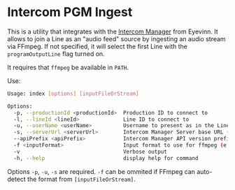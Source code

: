 Intercom PGM Ingest
===

This is a utility that integrates with the [Intercom Manager](https://github.com/Eyevinn/intercom-manager/) from Eyevinn. It allows to join a Line as an "audio feed" source by ingesting an audio stream via FFmpeg. If not specified, it will select the first Line with the `programOutputLine` flag turned on.

It requires that `ffmpeg` be available in `PATH`.

Use:

```bash
Usage: index [options] [inputFileOrStream]                      

Options:
  -p, --productionId <productionId>  Production ID to connect to
  -l, --lineId <lineId>              Line ID to connect to
  -u, --userName <userName>          Username to present as in the Line
  -s, --serverUrl <serverUrl>        Intercom Manager Server base URL (e.g. "http://localhost:8000")
  --apiPrefix <apiPrefix>            Intercom Manager API version prefix (default: "/api/v1")
  -f <inputFormat>                   Input format to use for ffmpeg (e.g. "alsa" or "jack")
  -v                                 Verbose output
  -h, --help                         display help for command
```

Options `-p`, `-u`, `-s` are required. `-f` can be ommited if FFmpeg can auto-detect the format from `[inputFileOrStream]`.

